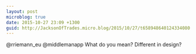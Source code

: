 ```yaml
---
layout: post
microblog: true
date: 2015-10-27 23:09 +1300
guid: http://JacksonOfTrades.micro.blog/2015/10/27/t658948640124334080.html
---
```

@rriemann_eu @middlemanapp What do you mean? Different in design?
